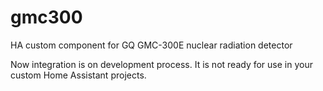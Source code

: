 # gmc300
HA custom component for GQ GMC-300E nuclear radiation detector

Now integration is on development process. It is not ready for use in your custom Home Assistant projects.

